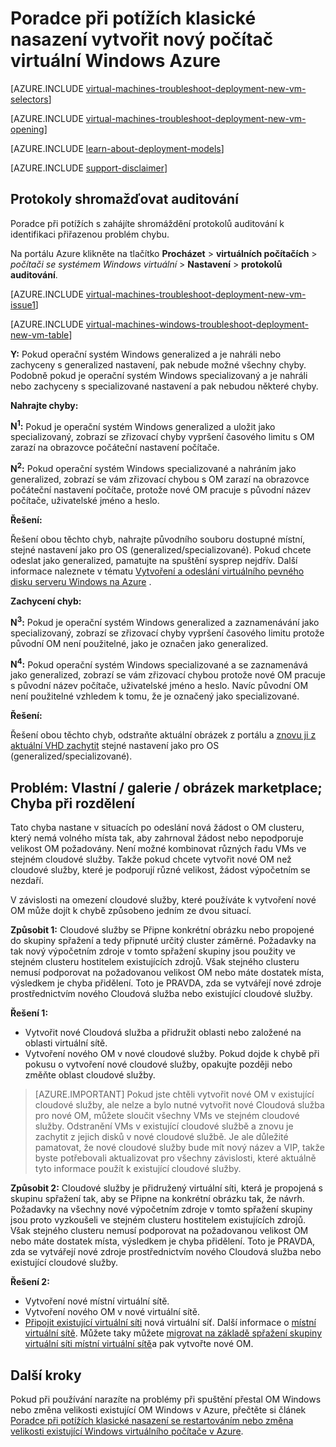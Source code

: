 <properties
   pageTitle="Poradce při potížích s Windows OM nasazení – klasické | Microsoft Azure"
   description="Když vytvoříte nový počítač virtuální Windows v Azure problémů klasické nasazení"
   services="virtual-machines-windows"
   documentationCenter=""
   authors="JiangChen79"
   manager="felixwu"
   editor=""
   tags="top-support-issue"/>

<tags
  ms.service="virtual-machines-windows"
  ms.workload="na"
  ms.tgt_pltfrm="vm-windows"
  ms.devlang="na"
  ms.topic="article"
  ms.date="09/06/2016"
  ms.author="cjiang"/>

# <a name="troubleshoot-classic-deployment-issues-with-creating-a-new-windows-virtual-machine-in-azure"></a>Poradce při potížích klasické nasazení vytvořit nový počítač virtuální Windows Azure

[AZURE.INCLUDE [virtual-machines-troubleshoot-deployment-new-vm-selectors](../../includes/virtual-machines-windows-troubleshoot-deployment-new-vm-selectors-include.md)]

[AZURE.INCLUDE [virtual-machines-troubleshoot-deployment-new-vm-opening](../../includes/virtual-machines-troubleshoot-deployment-new-vm-opening-include.md)]

[AZURE.INCLUDE [learn-about-deployment-models](../../includes/learn-about-deployment-models-classic-include.md)]

[AZURE.INCLUDE [support-disclaimer](../../includes/support-disclaimer.md)]

## <a name="collect-audit-logs"></a>Protokoly shromažďovat auditování

Poradce při potížích s zahájíte shromáždění protokolů auditování k identifikaci přiřazenou problém chybu.

Na portálu Azure klikněte na tlačítko **Procházet** > **virtuálních počítačích** > *počítači se systémem Windows virtuální* > **Nastavení** > **protokolů auditování**.

[AZURE.INCLUDE [virtual-machines-troubleshoot-deployment-new-vm-issue1](../../includes/virtual-machines-troubleshoot-deployment-new-vm-issue1-include.md)]

[AZURE.INCLUDE [virtual-machines-windows-troubleshoot-deployment-new-vm-table](../../includes/virtual-machines-windows-troubleshoot-deployment-new-vm-table.md)]

**Y:** Pokud operační systém Windows generalized a je nahráli nebo zachyceny s generalized nastavení, pak nebude možné všechny chyby. Podobně pokud je operační systém Windows specializovaný a je nahráli nebo zachyceny s specializované nastavení a pak nebudou některé chyby.

**Nahrajte chyby:**

**N<sup>1</sup>:** Pokud je operační systém Windows generalized a uložit jako specializovaný, zobrazí se zřizovací chyby vypršení časového limitu s OM zarazí na obrazovce počáteční nastavení počítače.

**N<sup>2</sup>:** Pokud operační systém Windows specializované a nahráním jako generalized, zobrazí se vám zřizovací chybou s OM zarazí na obrazovce počáteční nastavení počítače, protože nové OM pracuje s původní název počítače, uživatelské jméno a heslo.

**Řešení:**

Řešení obou těchto chyb, nahrajte původního souboru dostupné místní, stejné nastavení jako pro OS (generalized/specializované). Pokud chcete odeslat jako generalized, pamatujte na spuštění sysprep nejdřív. Další informace naleznete v tématu [Vytvoření a odeslání virtuálního pevného disku serveru Windows na Azure](virtual-machines-windows-classic-createupload-vhd.md) .

**Zachycení chyb:**

**N<sup>3</sup>:** Pokud je operační systém Windows generalized a zaznamenávání jako specializovaný, zobrazí se zřizovací chyby vypršení časového limitu protože původní OM není použitelné, jako je označen jako generalized.

**N<sup>4</sup>:** Pokud operační systém Windows specializované a se zaznamenává jako generalized, zobrazí se vám zřizovací chybou protože nové OM pracuje s původní název počítače, uživatelské jméno a heslo. Navíc původní OM není použitelné vzhledem k tomu, že je označený jako specializované.

**Řešení:**

Řešení obou těchto chyb, odstraňte aktuální obrázek z portálu a [znovu ji z aktuální VHD zachytit](virtual-machines-windows-classic-capture-image.md) stejné nastavení jako pro OS (generalized/specializované).

## <a name="issue-custom-gallery-marketplace-image-allocation-failure"></a>Problém: Vlastní / galerie / obrázek marketplace; Chyba při rozdělení
Tato chyba nastane v situacích po odeslání nová žádost o OM clusteru, který nemá volného místa tak, aby zahrnoval žádost nebo nepodporuje velikost OM požadovány. Není možné kombinovat různých řadu VMs ve stejném cloudové služby. Takže pokud chcete vytvořit nové OM než cloudové služby, které je podporují různé velikost, žádost výpočetním se nezdaří.

V závislosti na omezení cloudové služby, které používáte k vytvoření nové OM může dojít k chybě způsobeno jedním ze dvou situací.

**Způsobit 1:** Cloudové služby se Připne konkrétní obrázku nebo propojené do skupiny spřažení a tedy připnuté určitý cluster záměrné. Požadavky na tak nový výpočetním zdroje v tomto spřažení skupiny jsou použity ve stejném clusteru hostitelem existujících zdrojů. Však stejného clusteru nemusí podporovat na požadovanou velikost OM nebo máte dostatek místa, výsledkem je chyba přidělení. Toto je PRAVDA, zda se vytvářejí nové zdroje prostřednictvím nového Cloudová služba nebo existující cloudové služby.

**Řešení 1:**

- Vytvořit nové Cloudová služba a přidružit oblasti nebo založené na oblasti virtuální sítě.
- Vytvoření nového OM v nové cloudové služby.
  Pokud dojde k chybě při pokusu o vytvoření nové cloudové služby, opakujte později nebo změňte oblast cloudové služby.

> [AZURE.IMPORTANT] Pokud jste chtěli vytvořit nové OM v existující cloudové služby, ale nelze a bylo nutné vytvořit nové Cloudová služba pro nové OM, můžete sloučit všechny VMs ve stejném cloudové služby. Odstranění VMs v existující cloudové službě a znovu je zachytit z jejich disků v nové cloudové službě. Je ale důležité pamatovat, že nové cloudové služby bude mít nový název a VIP, takže byste potřebovali aktualizovat pro všechny závislosti, které aktuálně tyto informace použít k existující cloudové služby.

**Způsobit 2:** Cloudové služby je přidružený virtuální síti, která je propojená s skupinu spřažení tak, aby se Připne na konkrétní obrázku tak, že návrh. Požadavky na všechny nové výpočetním zdroje v tomto spřažení skupiny jsou proto vyzkoušeli ve stejném clusteru hostitelem existujících zdrojů. Však stejného clusteru nemusí podporovat na požadovanou velikost OM nebo máte dostatek místa, výsledkem je chyba přidělení. Toto je PRAVDA, zda se vytvářejí nové zdroje prostřednictvím nového Cloudová služba nebo existující cloudové služby.

**Řešení 2:**

- Vytvoření nové místní virtuální sítě.
- Vytvoření nového OM v nové virtuální sítě.
- [Připojit existující virtuální síti](https://azure.microsoft.com/blog/vnet-to-vnet-connecting-virtual-networks-in-azure-across-different-regions/) nová virtuální síť. Další informace o [místní virtuální sítě](https://azure.microsoft.com/blog/2014/05/14/regional-virtual-networks/). Můžete taky můžete [migrovat na základě spřažení skupiny virtuální síti místní virtuální sítě](https://azure.microsoft.com/blog/2014/11/26/migrating-existing-services-to-regional-scope/)a pak vytvořte nové OM.

## <a name="next-steps"></a>Další kroky
Pokud při používání narazíte na problémy při spuštění přestal OM Windows nebo změna velikosti existující OM Windows v Azure, přečtěte si článek [Poradce při potížích klasické nasazení se restartováním nebo změna velikosti existující Windows virtuálního počítače v Azure](windows/classic/virtual-machines-windows-classic-restart-resize-error-troubleshooting.md).
